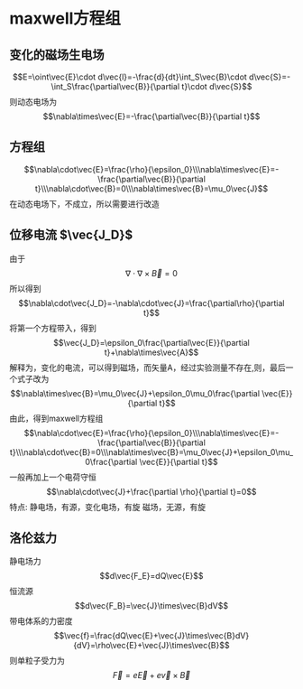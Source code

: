 # maxwell方程组
## 变化的磁场生电场
$$E=\oint\vec{E}\cdot d\vec{l}=-\frac{d}{dt}\int_S\vec{B}\cdot d\vec{S}=-\int_S\frac{\partial\vec{B}}{\partial t}\cdot d\vec{S}$$
则动态电场为
$$\nabla\times\vec{E}=-\frac{\partial\vec{B}}{\partial t}$$
## 方程组
$$\nabla\cdot\vec{E}=\frac{\rho}{\epsilon_0}\\\nabla\times\vec{E}=-\frac{\partial\vec{B}}{\partial t}\\\nabla\cdot\vec{B}=0\\\nabla\times\vec{B}=\mu_0\vec{J}$$
在动态电场下，不成立，所以需要进行改造
## 位移电流 $\vec{J_D}$
由于
$$\nabla\cdot\nabla\times\vec{B}=0$$
所以得到
$$\nabla\cdot\vec{J_D}=-\nabla\cdot\vec{J}=\frac{\partial\rho}{\partial t}$$
将第一个方程带入，得到
$$\vec{J_D}=\epsilon_0\frac{\partial\vec{E}}{\partial t}+\nabla\times\vec{A}$$
解释为，变化的电流，可以得到磁场，而矢量A，经过实验测量不存在,则，最后一个式子改为
$$\nabla\times\vec{B}=\mu_0\vec{J}+\epsilon_0\mu_0\frac{\partial \vec{E}}{\partial t}$$
由此，得到maxwell方程组
$$\nabla\cdot\vec{E}=\frac{\rho}{\epsilon_0}\\\nabla\times\vec{E}=-\frac{\partial\vec{B}}{\partial t}\\\nabla\cdot\vec{B}=0\\\nabla\times\vec{B}=\mu_0\vec{J}+\epsilon_0\mu_0\frac{\partial \vec{E}}{\partial t}$$
一般再加上一个电荷守恒
$$\nabla\cdot\vec{J}+\frac{\partial \rho}{\partial t}=0$$
特点:
静电场，有源，变化电场，有旋
磁场，无源，有旋
## 洛伦兹力
静电场力
$$d\vec{F_E}=dQ\vec{E}$$
恒流源
$$d\vec{F_B}=\vec{J}\times\vec{B}dV$$
带电体系的力密度
$$\vec{f}=\frac{dQ\vec{E}+\vec{J}\times\vec{B}dV}{dV}=\rho\vec{E}+\vec{J}\times\vec{B}$$
则单粒子受力为
$$\vec{F}=e\vec{E}+e\vec{v}\times\vec{B}$$
